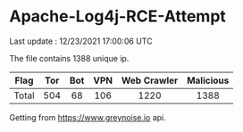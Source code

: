 
# Apache-Log4j-RCE-Attempt

Last update : 12/23/2021 17:00:06 UTC

The file contains 1388 unique ip.

| Flag | Tor | Bot | VPN | Web Crawler | Malicious |
| :-:  | :-: | :-: | :-: | :-:         | :-:       |
| Total| 504  | 68  | 106  | 1220          | 1388        |

Getting from https://www.greynoise.io api.